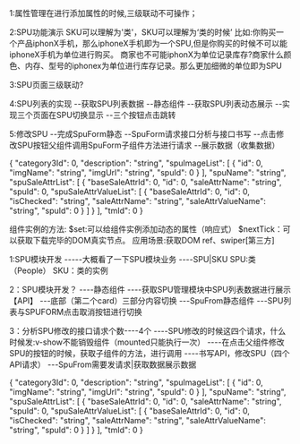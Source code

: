 1:属性管理在进行添加属性的时候,三级联动不可操作；



2:SPU功能演示
SKU可以理解为'类'，SKU可以理解为‘类的时候’
比如:你购买一个产品iphonX手机，那么iphoneX手机即为一个SPU,但是你购买的时候不可以能iphoneX手机为单位进行购买。
商家也不可能iphonX为单位记录库存?商家什么颜色、内存、型号的iphonex为单位进行库存记录。那么更加细微的单位即为SPU


3:SPU页面三级联动?





4:SPU列表的实现
--获取SPU列表数据
--静态组件
--获取SPU列表动态展示
--实现三个页面在SPU切换显示
--三个按钮点击跳转



5:修改SPU
--完成SpuForm静态
--SpuForm请求接口分析与接口书写
--点击修改SPU按钮父组件调用SpuForm子组件方法进行请求
--展示数据（收集数据）











{
  "category3Id": 0,
  "description": "string",
  "spuImageList": [
    {
      "id": 0,
      "imgName": "string",
      "imgUrl": "string",
      "spuId": 0
    }
  ],
  "spuName": "string",
  "spuSaleAttrList": [
    {
      "baseSaleAttrId": 0,
      "id": 0,
      "saleAttrName": "string",
      "spuId": 0,
      "spuSaleAttrValueList": [
        {
          "baseSaleAttrId": 0,
          "id": 0,
          "isChecked": "string",
          "saleAttrName": "string",
          "saleAttrValueName": "string",
          "spuId": 0
        }
      ]
    }
  ],
  "tmId": 0
}





组件实例的方法:
$set:可以给组件实例添加动态的属性（响应式）
$nextTick：可以获取下载完毕的DOM真实节点。
应用场景:获取DOM
ref、swiper[第三方]





1:SPU模块开发
-----大概看了一下SPU模块业务
----SPU|SKU
SPU:类（People）  SKU：类的实例



2：SPU模块开发？
----静态组件
----获取SPU管理模块中SPU列表数据进行展示【API】
---底部（第二个card）三部分内容切换
---SpuFrom静态组件
---SPU列表与SPUFORM点击取消按钮进行切换



3：分析SPU修改的接口请求个数----4个
----SPU修改的时候这四个请求，什么时候发:v-show不能销毁组件（mounted只能执行一次）
----在点击父组件修改SPU的按钮的时候，获取子组件的方法，进行调用
----书写API，修改SPU（四个API请求）
---SpuFrom需要发请求|获取数据展示数据


{
  "category3Id": 0,
  "description": "string",
  "spuImageList": [
    {
      "id": 0,
      "imgName": "string",
      "imgUrl": "string",
      "spuId": 0
    }
  ],
  "spuName": "string",
  "spuSaleAttrList": [
    {
      "baseSaleAttrId": 0,
      "id": 0,
      "saleAttrName": "string",
      "spuId": 0,
      "spuSaleAttrValueList": [
        {
          "baseSaleAttrId": 0,
          "id": 0,
          "isChecked": "string",
          "saleAttrName": "string",
          "saleAttrValueName": "string",
          "spuId": 0
        }
      ]
    }
  ],
  "tmId": 0
}






